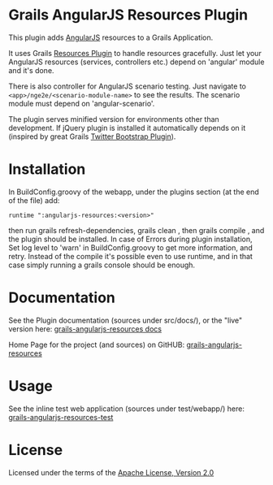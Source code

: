 Grails AngularJS Resources Plugin
=================================

This plugin adds [AngularJS](http://angularjs.org/) resources to a Grails Application.


It uses Grails [Resources Plugin](http://grails.org/plugin/resources) to handle resources gracefully.
Just let your AngularJS resources (services, controllers etc.) depend on 'angular' module and it's done.

There is also controller for AngularJS scenario testing. Just navigate to `<app>/nge2e/<scenario-module-name>` to see the results.
The scenario module must depend on 'angular-scenario'.

The plugin serves minified version for environments other than development. 
If jQuery plugin is installed it automatically depends on it 
(inspired by great Grails [Twitter Bootstrap Plugin](http://grails.org/plugin/twitter-bootstrap)).


Installation
============

In BuildConfig.groovy of the webapp, under the plugins section (at the end of the file) add:

    runtime ":angularjs-resources:<version>"

then run grails refresh-dependencies, grails clean , then grails compile , and the plugin should be installed.
In case of Errors during plugin installation, Set log level to 'warn' in BuildConfig.groovy to get more information, and retry.
Instead of the compile it's possible even to use runtime, and in that case simply running a grails console should be enough.


Documentation
=============

See the Plugin documentation (sources under src/docs/), or the "live" version here:
[grails-angularjs-resources docs](http://smartiniongithub.github.com/grails-angularjs-resources/)

Home Page for the project (and sources) on GitHUB:
[grails-angularjs-resources](https://github.com/smartiniOnGitHub/grails-angularjs-resources/)


Usage
=====

See the inline test web application (sources under test/webapp/) here:
[grails-angularjs-resources-test](test/webapp/grails-angularjs-resources-test/)


License
=======

Licensed under the terms of the [Apache License, Version 2.0](http://www.apache.org/licenses/LICENSE-2.0)
